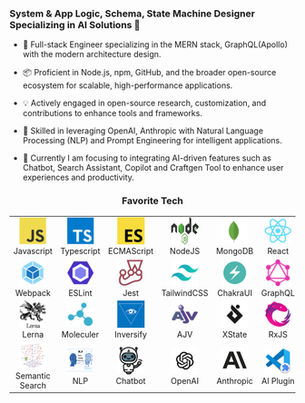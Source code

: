 ### System & App Logic, Schema, State Machine Designer Specializing in AI Solutions 👋

- 💖 Full-stack Engineer specializing in the MERN stack, GraphQL(Apollo) with the modern architecture design.
- 📦 Proficient in Node.js, npm, GitHub, and the broader open-source ecosystem for scalable, high-performance applications.
- 💡 Actively engaged in open-source research, customization, and contributions to enhance tools and frameworks.
- 🌟 Skilled in leveraging OpenAI, Anthropic with Natural Language Processing (NLP) and Prompt Engineering for intelligent applications.

- 🚀 Currently I am focusing to integrating AI-driven features such as Chatbot, Search Assistant, Copilot and Craftgen Tool to enhance user experiences and productivity.

<h3 align="center">Favorite Tech</h3>
<div align="center">
<table align="center">
  <tr>
    <td align="center" width="96">
      <a href="https://developer.mozilla.org/en-US/docs/Web/JavaScript">
        <img src="./img/javascript.svg" width="48" height="48" alt="JavaScript" />
      </a>
      <br>Javascript
    </td>
    <td align="center" width="96">
      <a href="https://www.typescriptlang.org/">
        <img src="./img/typescript.svg" width="48" height="48" alt="TypeScript" />
      </a>
      <br>Typescript
    </td>
    <td align="center" width="96">
      <a href="https://ecma-international.org/publications-and-standards/standards/ecma-262/">
        <img src="./img/ecmascript.png" width="48" height="48" alt="TypeScript" />
      </a>
      <br>ECMAScript
    </td>
    <td align="center" width="96">
      <a href="https://nodejs.org/en">
        <img src="./img/nodejs.svg" width="48" height="48" alt="NodeJS" />
      </a>
      <br>NodeJS
    </td>
    <td align="center" width="96">
      <a href="https://www.mongodb.com/">
        <img src="./img/mongodb.svg" width="48" height="48" alt="MongoDB" />
      </a>
      <br>MongoDB
    </td>
    <td align="center" width="96">
      <a href="https://react.dev/">
        <img src="./img/react.svg" width="48" height="48" alt="React" />
      </a>
      <br>React
    </td>
    <td align="center" width="96">
      <a href="https://vitejs.dev/">
        <img src="./img/vite.svg" width="48" height="48" alt="ViteJS" />
      </a>
      <br>Vite
    </td>
  </tr>
  <tr>
    <td align="center" width="96">
      <a href="https://webpack.js.org/">
        <img src="./img/webpack.png" width="48" height="48" alt="Webpack" />
      </a>
      <br>Webpack
    </td>
    <td align="center" width="96">
      <a href="https://eslint.org/">
        <img src="./img/eslint.png" width="48" height="48" alt="ESLint" />
      </a>
      <br>ESLint
    </td>
    <td align="center" width="96">
      <a href="https://jestjs.io/">
        <img src="./img/jest.png" width="48" height="48" alt="Jest" />
      </a>
      <br>Jest
    </td>
    <td align="center" width="96">
      <a href="https://tailwindcss.com/">
        <img src="./img/tailwindcss.svg" width="48" height="48" alt="TailwindCSS" />
      </a>
      <br>TailwindCSS
    </td>
    <td align="center" width="96">
      <a href="https://v2.chakra-ui.com/">
        <img src="./img/chakra-ui.png" width="48" height="48" alt="ChakraUI" />
      </a>
      <br>ChakraUI
    </td>
    <td align="center" width="96">
      <a href="https://graphql.org/">
        <img src="./img/graphql.svg" width="48" height="48" alt="GraphQL" />
      </a>
      <br>GraphQL
    </td>
    <td align="center" width="96">
      <a href="https://www.apollographql.com/">
        <img src="./img/apollo.png" width="48" height="48" alt="ApolloGraphQL" />
      </a>
      <br>Apollo
    </td>
  </tr>
  <tr>
    <td align="center" width="96">
      <a href="https://lerna.js.org/">
        <img src="./img/lerna.svg" width="48" height="48" alt="LernaJS" />
      </a>
      <br>Lerna
    </td>
    <td align="center" width="96">
      <a href="https://moleculer.services/index.html">
        <img src="./img/moleculer.svg" width="48" height="48" alt="MoleculerJS" />
      </a>
      <br>Moleculer
    </td>    
    <td align="center" width="96">
      <a href="https://github.com/inversify/InversifyJS">
        <img src="./img/inversify.png" width="48" height="48" alt="InversifyJS" />
      </a>
      <br>Inversify
    </td>        
    <td align="center" width="96">
      <a href="https://ajv.js.org/">
        <img src="./img/ajv.svg" width="48" height="48" alt="AJV" />
      </a>
      <br>AJV
    </td>
    <td align="center" width="96">
      <a href="https://stately.ai/docs">
        <img src="./img/statelyai.png" width="48" height="48" alt="State Machine" />
      </a>
      <br>XState
    </td>
    <td align="center" width="96">
      <a href="https://rxjs.dev/">
        <img src="./img/rxjs.png" width="48" height="48" alt="RxJS" />
      </a>
      <br>RxJS
    </td>
    <td align="center" width="96">
      <a href="https://retejs.org/">
        <img src="./img/rete.svg" width="48" height="48" alt="ReteJS" />
      </a>
      <br>Rete.js
    </td>    
  </tr>
  <tr>
    <td align="center" width="96">
      <a href="https://www.mongodb.com/products/platform/atlas-vector-search">
        <img src="./img/vector-search.png" width="48" height="48" alt="Vector Search" />
      </a>
      <br>Semantic Search
    </td>        
    <td align="center" width="96">
      <a href="https://github.com/axa-group/nlp.js">
        <img src="./img/nlp.png" width="48" height="48" alt="NLP" />
      </a>
      <br>NLP
    </td>
    <td align="center" width="96">
      <a href="https://github.com/FredrikOseberg/react-chatbot-kit">
        <img src="./img/chatbot.png" width="48" height="48" alt="Chatbot" />
      </a>
      <br>Chatbot
    </td>
    <td align="center" width="96">
      <a href="https://openai.com/">
        <img src="./img/openai.png" width="48" height="48" alt="OpenAI" />
      </a>
      <br>OpenAI
    </td>
    <td align="center" width="96">
      <a href="https://www.anthropic.com/">
        <img src="./img/anthropic.png" width="48" height="48" alt="Anthropic" />
      </a>
      <br>Anthropic
    </td>
    <td align="center" width="96">
      <a href="https://code.visualstudio.com/api">
        <img src="./img/vscode-extension.png" width="48" height="48" alt="VSCode Extension" />
      </a>
      <br>AI Plugin
    </td>
  </tr>
</table>
</div>

<!--
Here are some ideas to get you started:

- 🔭 I’m currently working on ...
- 🌱 I’m currently learning ...
- 👯 I’m looking to collaborate on ...
- 🤔 I’m looking for help with ...
- 💬 Ask me about ...
- 📫 How to reach me: ...
- 😄 Pronouns: ...
- ⚡ Fun fact: ...
-->
